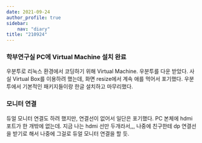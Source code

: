 ```yaml
---
date: 2021-09-24
author_profile: true
sidebar:
    nav: "diary"
title: "210924"
---
```


### 학부연구실 PC에 Virtual Machine 설치 완료
우분투로 리눅스 환경에서 코딩하기 위해 Virtual Machine. 우분투를 다운 받았다.
사실 Virtual Box를 이용하려 했는데, 화면 resize에서 계속 애를 먹어서 포기했다.
우분투에서 기본적인 패키지들이랑 한글 설치하고 마무리했다.

### 모니터 연결
듀얼 모니터 연결도 하려 했지만, 연결선이 없어서 일단은 포기했다.
PC 본체에 hdmi 포트가 한 개밖에 없는데. 지금 나는 hdmi 선만 두개라서,,,
나중에 친구한테 dp 연결선을 받기로 해서 나중에 그걸로 듀얼 모니터 연결을 할 듯.


